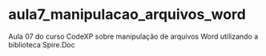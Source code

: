 # aula7_manipulacao_arquivos_word
Aula 07 do curso CodeXP sobre manipulação de arquivos Word utilizando a biblioteca Spire.Doc
